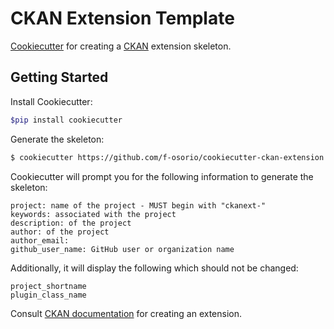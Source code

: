 # CKAN Extension Template

[Cookiecutter](https://github.com/audreyr/cookiecutter) for creating a [CKAN](https://github.com/ckan/ckan) extension skeleton.

## Getting Started

Install Cookiecutter:
```sh
$pip install cookiecutter
```

Generate the skeleton:
```sh
$ cookiecutter https://github.com/f-osorio/cookiecutter-ckan-extension.git
```

Cookiecutter will prompt you for the following information to generate the skeleton:
```no-highlight
project: name of the project - MUST begin with "ckanext-"
keywords: associated with the project
description: of the project
author: of the project
author_email: 
github_user_name: GitHub user or organization name
```

Additionally, it will display the following which should not be changed:
```no-highlight
project_shortname
plugin_class_name 
```

Consult [CKAN documentation](https://docs.ckan.org/en/latest/extensions/tutorial.html) for creating an extension.
